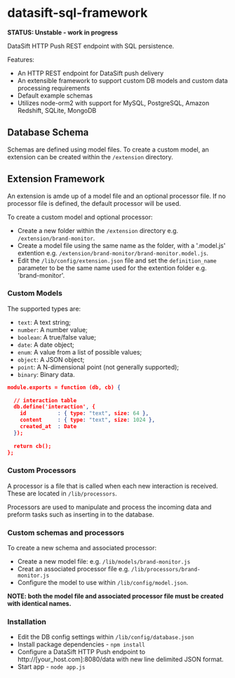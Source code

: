datasift-sql-framework
======================

**STATUS: Unstable - work in progress**

DataSift HTTP Push REST endpoint with SQL persistence. 

Features:
* An HTTP REST endpoint for DataSift push delivery
* An extensible framework to support custom DB models and custom data processing requirements
* Default example schemas
* Utilizes node-orm2 with support for MySQL, PostgreSQL, Amazon Redshift, SQLite, MongoDB

## Database Schema

Schemas are defined using model files. To create a custom model, an extension can be created within the <code>/extension</code> directory.




## Extension Framework

An extension is amde up of a model file and an optional processor file. If no processor file is defined, the default processor will be used.

To create a custom model and optional processor:

* Create a new folder within the <code>/extension</code> directory e.g. <code>/extension/brand-monitor</code>.
* Create a model file using the same name as the folder, with a '.model.js' extention e.g. <code>/extension/brand-monitor/brand-monitor.model.js</code>.
* Edit the <code>/lib/config/extension.json</code> file and set the <code>definition_name</code> parameter to be the same name used for the extention folder e.g. 'brand-monitor'.

### Custom Models


The supported types are:

- `text`: A text string;
- `number`: A number value;
- `boolean`: A true/false value;
- `date`: A date object;
- `enum`: A value from a list of possible values;
- `object`: A JSON object;
- `point`: A N-dimensional point (not generally supported);
- `binary`: Binary data.

```json
module.exports = function (db, cb) {
  
  // interaction table
  db.define('interaction', {
    id          : { type: "text", size: 64 },
    content     : { type: "text", size: 1024 },
  	created_at  : Date
  });
  
  return cb();
};
```


### Custom Processors

A processor is a file that is called when each new interaction is received. These are located in <code>/lib/processors</code>.

Processors are used to manipulate and process the incoming data and preform tasks such as inserting in to the database.


### Custom schemas and processors

To create a new schema and associated processor:

* Create a new model file: e.g. <code>/lib/models/brand-monitor.js</code>
* Creat an associated processor file e.g. <code>/lib/processors/brand-monitor.js</code>
* Configure the model to use within <code>/lib/config/model.json</code>.

**NOTE: both the model file and associated processor file must be created with identical names.**



### Installation
* Edit the DB config settings within <code>/lib/config/database.json</code>
* Install package dependencies - <code>npm install</code>
* Configure a DataSift HTTP Push endpoint to http://[your_host.com]:8080/data with new line delimited JSON format.
* Start app - <code>node app.js</code>